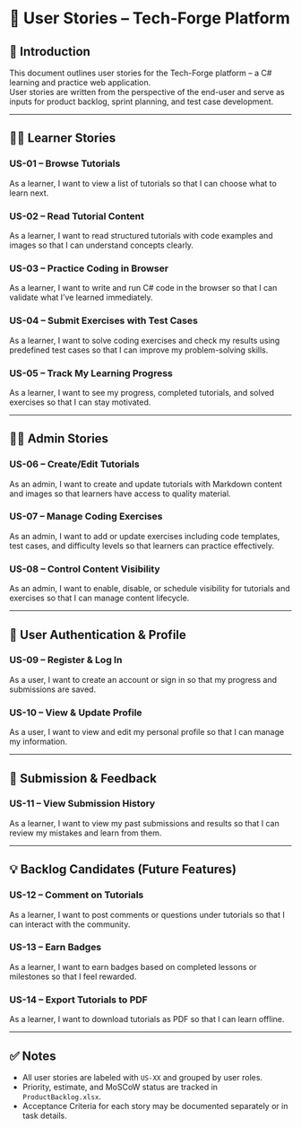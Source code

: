 # 📘 User Stories – Tech-Forge Platform

## 📌 Introduction
This document outlines user stories for the Tech-Forge platform – a C# learning and practice web application.  
User stories are written from the perspective of the end-user and serve as inputs for product backlog, sprint planning, and test case development.

---

## 👨‍🎓 Learner Stories

### US-01 – Browse Tutorials
As a learner, I want to view a list of tutorials so that I can choose what to learn next.

### US-02 – Read Tutorial Content
As a learner, I want to read structured tutorials with code examples and images so that I can understand concepts clearly.

### US-03 – Practice Coding in Browser
As a learner, I want to write and run C# code in the browser so that I can validate what I’ve learned immediately.

### US-04 – Submit Exercises with Test Cases
As a learner, I want to solve coding exercises and check my results using predefined test cases so that I can improve my problem-solving skills.

### US-05 – Track My Learning Progress
As a learner, I want to see my progress, completed tutorials, and solved exercises so that I can stay motivated.

---

## 👨‍🏫 Admin Stories

### US-06 – Create/Edit Tutorials
As an admin, I want to create and update tutorials with Markdown content and images so that learners have access to quality material.

### US-07 – Manage Coding Exercises
As an admin, I want to add or update exercises including code templates, test cases, and difficulty levels so that learners can practice effectively.

### US-08 – Control Content Visibility
As an admin, I want to enable, disable, or schedule visibility for tutorials and exercises so that I can manage content lifecycle.

---

## 🔐 User Authentication & Profile

### US-09 – Register & Log In
As a user, I want to create an account or sign in so that my progress and submissions are saved.

### US-10 – View & Update Profile
As a user, I want to view and edit my personal profile so that I can manage my information.

---

## 🧪 Submission & Feedback

### US-11 – View Submission History
As a learner, I want to view my past submissions and results so that I can review my mistakes and learn from them.

---

## 💡 Backlog Candidates (Future Features)

### US-12 – Comment on Tutorials
As a learner, I want to post comments or questions under tutorials so that I can interact with the community.

### US-13 – Earn Badges
As a learner, I want to earn badges based on completed lessons or milestones so that I feel rewarded.

### US-14 – Export Tutorials to PDF
As a learner, I want to download tutorials as PDF so that I can learn offline.

---

## ✅ Notes
- All user stories are labeled with `US-XX` and grouped by user roles.
- Priority, estimate, and MoSCoW status are tracked in `ProductBacklog.xlsx`.
- Acceptance Criteria for each story may be documented separately or in task details.
